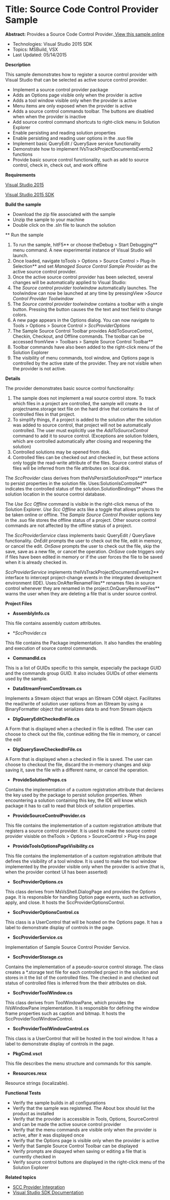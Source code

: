 
# Title: Source Code Control Provider Sample
**Abstract:** Provides a Source Code Control Provider.[ View this sample online ](https://github.com/Microsoft/VSSDK-Extensibility-Samples)


* Technologies: Visual Studio 2015 SDK
* Topics: MSBuild, VSX
* Last Updated: 05/14/2015

**Description**

This sample demonstrates how to register a source control provider with Visual
Studio that can be selected as active source control provider.

  * Implement a source control provider package 
  * Adds an Options page visible only when the provider is active 
  * Adds a tool window visible only when the provider is active 
  * Menu items are only exposed when the provider is active 
  * Adds a source control commands toolbar. The buttons are disabled when when the provider is inactive 
  * Add source control command shortcuts to right-click menu in Solution Explorer 
  * Enable persisting and reading solution properties 
  * Enable persisting and reading user options in the .suo file 
  * Implement basic QueryEdit / QuerySave service functionality 
  * Demonstrate how to implement IVsTrackProjectDocumentsEvents2 functions 
  * Provide basic source control functionality, such as add to source control, check in, check out, and work offline 


**Requirements**

[ Visual Studio 2015 ](http://www.microsoft.com/visualstudio/en-us/try/default.mspx#download)

[ Visual Studio 2015 SDK ](https://www.visualstudio.com/en-us/downloads/visual-studio-2015-downloads-vs.aspx)



**Build the sample**

  * Download the zip file associated with the sample 
  * Unzip the sample to your machine 
  * Double click on the .sln file to launch the solution 



** Run the sample

  1. To run the sample, hitF5** or choose theDebug &gt; Start Debugging** menu command. A new experimental instance of Visual Studio will launch. 
  2. Once loaded, navigate toTools &gt; Options &gt; Source Control &gt; Plug-In Selection** and set _Managed Source Control Sample Provider_ as the active source control provider. 
  3. Once the active source control provider has been selected, several changes will be automatically applied to Visual Studio: 
  4. The _Source control provider toolwindow_ automatically launches. The toolwindow can now be launched at any time by pressingView &gt;_Source Control Provider Toolwindow_
  5. The _Source control provider toolwindow_ contains a toolbar with a single button. Pressing the button causes the the text and text field to change colors. 
  6. A new page appears in the Options dialog. You can now navigate to Tools &gt; Options &gt; Source Control &gt; _SccProviderOptions_
  7. The Sample Source Control Toolbar provides AddToSourceControl, Checkin, Checkout, and Offline commands. The toolbar can be accessed fromView &gt; Toolbars &gt; Sample Source Control Toolbar**
  8. Toolbar commands have also been added to the right-click menu of the Solution Explorer 
  9. The visibility of menu commands, tool window, and Options page is controlled by the active state of the provider. They are not visible when the provider is not active. 



**Details**

The provider demonstrates basic source control functionality:

  1. The sample does not implement a real source control store. To track which files in a project are controlled, the sample will create a projectname.storage text file on the hard drive that contains the list of controlled files in that project. 
  2. To simplify things, if a project is added to the solution after the solution was added to source control, that project will not be automatically controlled. The user must explicitly use the _AddToSourceControl_ command to add it to source control. (Exceptions are solution folders, which are controlled automatically after closing and reopening the solution) 
  3. Controlled solutions may be opened from disk.
  4. Controlled files can be checked out and checked in, but these actions only toggle the read-write attribute of the files. Source control status of files will be inferred from the file attributes on local disk. 



The _SccProvider_ class derives from theIVsPersistSolutionProps** interface
to persist properties in the solution file. Uses:SolutionIsControlled**
indicates the controlled status of the solution.SolutionBindings** shows
the solution location in the source control database.

The _Use Scc Offline_ command is visible in the right-click menus of the
Solution Explorer. _Use Scc Offline_ acts like a toggle that allows projects
to be taken online or offline. The _Sample Source Control Provider_ options
key in the .suo file stores the offline status of a project. Other source
control commands are not affected by the offline status of a project.

The _SccProviderService_ class implements basic QueryEdit / QuerySave
functionality. _OnEdit_ prompts the user to check out the file, edit in
memory, or cancel the edit. _OnSave_ prompts the user to check out the file,
skip the save, save as a new file, or cancel the operation. _OnSave_ code
triggers only if files have been edited in memory or if the user forces the
file to be saved when it is already checked in.

_SccProviderService_ implements theIVsTrackProjectDocumentsEvents2**
interface to intercept project-change events in the integrated development
environment (IDE). Uses:OnAfterRenameFiles** renames files in source
control whenever they are renamed in the project.OnQueryRemoveFiles** warns
the user when they are deleting a file that is under source control.

**Project Files**

* **AssemblyInfo.cs**

This file contains assembly custom attributes.

* **SccProvider.cs*

This file contains the Package implementation. It also handles the enabling
and execution of source control commands.

* **CommandId.cs**

This is a list of GUIDs specific to this sample, especially the package GUID
and the commands group GUID. It also includes GUIDs of other elements used by
the sample.

* **DataStreamFromComStream.cs**

Implements a Stream object that wraps an IStream COM object. Facilitates the
read/write of solution user options from an IStream by using a BinaryFormatter
object that serializes data to and from Stream objects

* **DlgQueryEditCheckedInFile.cs**

A Form that is displayed when a checked in file is edited. The user can choose
to check out the file, continue editing the file in memory, or cancel the edit

* **DlgQuerySaveCheckedInFile.cs**

A Form that is displayed when a checked in file is saved. The user can choose
to checkout the file, discard the in-memory changes and skip saving it, save
the file with a different name, or cancel the operation.

* **ProvideSolutionProps.cs**

Contains the implementation of a custom registration attribute that declares
the key used by the package to persist solution properties. When encountering
a solution containing this key, the IDE will know which package it has to call
to read that block of solution properties.

* **ProvideSourceControlProvider.cs**

This file contains the implementation of a custom registration attribute that
registers a source control provider. It is used to make the source control
provider visisble on theTools &gt; Options &gt; SourceControl &gt; Plug-Ins page

* **ProvideToolsOptionsPageVisibility.cs**

This file contains the implementation of a custom registration attribute that
defines the visibility of a tool window. It is used to make the tool window
implemented by the provider visible only when the provider is active (that is,
when the provider context UI has been asserted)

* **SccProviderOptions.cs**

This class derives from MsVsShell.DialogPage and provides the Options page. It
is responsible for handling Option page events, such as activation, apply, and
close. It hosts the SccProviderOptionsControl.

* **SccProviderOptionsControl.cs**

This class is a UserControl that will be hosted on the Options page. It has a
label to demonstrate display of controls in the page.

* **SccProviderService.cs**

Implementation of Sample Source Control Provider Service.

* **SccProviderStorage.cs**

Contains the implementation of a pseudo-source control storage. The class
creates a *.storage text file for each controlled project in the solution and
stores in it the list of the controlled files. The checked in and checked out
status of controlled files is inferred from the their attributes on disk.

* **SccProviderToolWindow.cs**

This class derives from ToolWindowPane, which provides the IVsWindowPane
implementation. It is responsible for defining the window frame properties
such as caption and bitmap. It hosts the SccProviderToolWindowControl.

* **SccProviderToolWindowControl.cs**

This class is a UserControl that will be hosted in the tool window. It has a
label to demonstrate display of controls in the page.

* **PkgCmd.vsct**

This file describes the menu structure and commands for this sample.

* **Resources.resx**

Resource strings (localizable).



**Functional Tests**

  * Verify the sample builds in all configurations
  * Verify that the sample was registered. The About box should list the product as installed
  * Verify that the provider is accessible in Tools, Options, SourceControl and can be made the active source control provider 
  * Verify that the menu commands are visible only when the provider is active, after it was displayed once 
  * Verify that the Options page is visible only when the provider is active
  * Verify that Sample Source Control Toolbar can be displayed
  * Verify prompts are dispayed when saving or editing a file that is currently checked in
  * Verify source control buttons are displayed in the right-click menu of the Solution Explorer



**Related topics**

  * [ SCC Provider Integration ](https://msdn.microsoft.com/en-us/library/bb166434(v=vs.140).aspx)
  * [ Visual Studio SDK Documentation ](https://msdn.microsoft.com/en-us/library/bb166441(v=vs.140).aspx)



